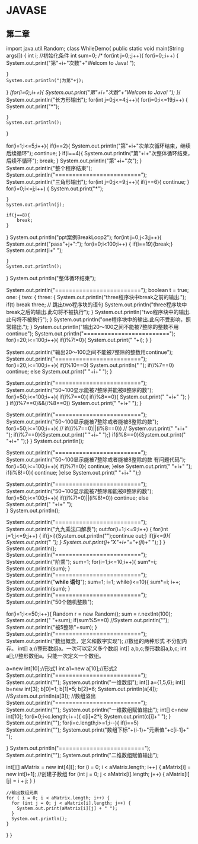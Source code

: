 # JAVASE
## 第二章
import java.util.Random;
class WhileDemo{
public static void main(String args[]) {
int i;     //初始化条件
int sum=0;
/* for(int j=0;;j++){
	for(i=0;;i++)
	{
		System.out.print("第"+i+"次数"+"Welcom to Java!  ");

	}
	System.out.println("j为第"+j);
}
/*for(i=0;;i++){
	System.out.print("第"+i+"次数"+"Welcom to Java!  ");
}*/
System.out.println("长方形输出");
for(int j=0;j<=4;j++){
	for(i=0;i<=19;i++)
	{
		System.out.print("*");

	}
	System.out.println();
}


for(i=1;i<=5;i++){
	if(i==2){
		System.out.println("第"+i+"次单次循环结束，继续后续循环");
		continue;
		}
	if(i==4){
		System.out.println("第"+i+"次整体循环结束，后续不循环");
		break;
	}
	System.out.println("第"+i+"次");
}
System.out.println("整个程序结束");
System.out.println("=========================");
System.out.println("三角形输出");
for(int j=0;j<=9;j++){
	if(j==6){
		continue;
	}
	for(i=0;i<=j;i++)
	{
		System.out.print("*");
     
	}
	System.out.println(j);
	
	if(j==8){
		break;
	}
}
System.out.println("ppt案例BreakLoop2");
for(int j=0;j<3;j++){
	System.out.print("pass"+j+":");
	for(i=0;i<100;i++)
	{
		if(i==19){break;}
		System.out.print(i+" ");
     
	}
	System.out.println();
}
System.out.println("整体循环结束");

System.out.println("=========================");
boolean t = true;
one: {
      two: {
         three: {
                 System.out.println("three程序块中break之前的输出.");
                    if(t) break three;                // 跳出two程序块的语句
                   System.out.println("three程序块中break之后的输出.此句将不被执行");
                   } 
            System.out.println("two程序块中的输出.此句将不被执行");
           }
 System.out.println("one程序块中的输出.此句不受影响，照常输出.");
    }
System.out.println("输出20～100之间不能被7整除的整数不用continue");
System.out.println("=========================");
	for(i=20;i<=100;i++){
		if(i%7!=0){
		System.out.print(" "+i);
		}
	}
    
System.out.println("输出20～100之间不能被7整除的整数用continue");
System.out.println("=========================");
for(i=20;i<=100;i++){
		if(i%10==0)
		System.out.println(" ");
		if(i%7==0) continue;
		else
	    System.out.print(" "+i+" ");
	}
    
System.out.println("=========================");	
System.out.println("50~100显示能被7整除并能被8整除的数");
for(i=50;i<=100;i++){
if(i%7==0){
	if(i%8==0){
		System.out.print(" "+i+" ");
	}
}
	if((i%7==0)&&(i%8==0))
		System.out.print(" "+i+" ");
}

System.out.println("=========================");
System.out.println("50~100显示能被7整除或者能被8整除的数");
for(i=50;i<=100;i++){
//	if((i%7==0)||(i%8==0))
//	System.out.print(" "+i+" ");
if(i%7==0){System.out.print(" "+i+" ");}
if(i%8==0){System.out.print(" "+i+" ");}
}
System.out.println();

System.out.println("=========================");
System.out.println("50~100显示能被7整除或者能被8整除的数  有问题代码");
for(i=50;i<=100;i++){
	if(i%7!=0){
		continue;
	}else
	    System.out.print(" "+i+" ");
	if(i%8!=0){
		continue;
	}else
System.out.print(" "+i+" ");}

System.out.println("=========================");
System.out.println("50~100显示能被7整除和能被8整除的数");
for(i=50;i<=100;i++){
	if((i%7!=0)||(i%8!=0)) continue;
	else
	System.out.print(" "+i+" ");	
 }
 System.out.println();
 
 System.out.println("=========================");
System.out.println("九九乘法口解表");
out:for(i=1;i<=9;i++)
	{
	for(int j=1;j<=9;j++)
	{ 
		if(j>i){System.out.println("");continue out;}
		if(j*i<=9){
			 System.out.print(" ");
		}
		System.out.print(j+"X"+i+"="+(j*i)+" ");
	}
}
 System.out.println();
 System.out.println("=========================");
System.out.println("阶乘");
sum=1;
for(i=1;i<=10;i++){
	sum*=i;
System.out.println(sum);
}
System.out.println("=========================");
System.out.println("**while 语句**"); 
sum=1;
i=1;
while(i<=10){
	sum*=i;
	i++;
	System.out.println(sum);
}
System.out.println("=========================");
System.out.println("50个随机整数");

for(i=1;i<=50;i++){
	Random r = new Random();
	sum = r.nextInt(100);
	System.out.print(" "+sum);
	if(sum%5==0)
	//System.out.println("");
	System.out.println("被5整除"+sum);
	}
System.out.println("=========================");
System.out.println("数组概念，定义和数字实现");
//数组的两种形式 不分配内存。
int[] a;//整形数组a。一次可以定义多个数组
int[] a,b,c;整形数组a,b,c;
int a[];//整形数组a。只能一次定义一个数组。

a=new int[10];//形式1
int a1=new a[10];//形式2
System.out.println("=========================");
System.out.println("");
System.out.println("一维数组");
int[] a={1,5,6};
int[] b=new int[3];
b[0]=1;
b[1]=5;
b[2]=6;
System.out.println(a[4]);
//System.out.println(a[3]); //数组溢出
System.out.println("=========================");
System.out.println("");
System.out.println("一维数组赋值输出");
int[] c=new int[10];
for(i=0;i<c.length;i++){
	c[i]=2*i;
	System.out.print(c[i]+"  ");
}
System.out.println("");
for(i=c.length;i>=1;i--){
	if(i==5) System.out.println("");
	System.out.print("数组下标"+(i-1)+"元素值"+c[i-1]+"  ");
	
}
System.out.println("=========================");
System.out.println("");
System.out.println("二维数组赋值输出");

 int[][] aMatrix = new int[4][]; 
    for (i = 0; i < aMatrix.length; i++)  { 
        aMatrix[i] = new int[i+1]; //创建子数组 
        for (int j = 0; j < aMatrix[i].length; j++) { 
          aMatrix[i][j] = i + j; 
        } 
    } 
	
    //输出数组元素 
    for ( i = 0; i < aMatrix.length; i++) { 
      for (int j = 0; j < aMatrix[i].length; j++) { 
        System.out.print(aMatrix[i][j] + " "); 
      } 
      System.out.println(); 
    } 

}
}
